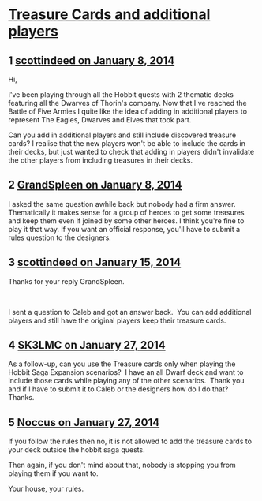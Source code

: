 # [Treasure Cards and additional players](https://community.fantasyflightgames.com/topic/96490-treasure-cards-and-additional-players/)

## 1 [scottindeed on January 8, 2014](https://community.fantasyflightgames.com/topic/96490-treasure-cards-and-additional-players/?do=findComment&comment=948678)

Hi,

I've been playing through all the Hobbit quests with 2 thematic decks featuring all the Dwarves of Thorin's company. Now that I've reached the Battle of Five Armies I quite like the idea of adding in additional players to represent The Eagles, Dwarves and Elves that took part.

Can you add in additional players and still include discovered treasure cards? I realise that the new players won't be able to include the cards in their decks, but just wanted to check that adding in players didn't invalidate the other players from including treasures in their decks.

## 2 [GrandSpleen on January 8, 2014](https://community.fantasyflightgames.com/topic/96490-treasure-cards-and-additional-players/?do=findComment&comment=948696)

I asked the same question awhile back but nobody had a firm answer. Thematically it makes sense for a group of heroes to get some treasures and keep them even if joined by some other heroes. I think you're fine to play it that way. If you want an official response, you'll have to submit a rules question to the designers.

## 3 [scottindeed on January 15, 2014](https://community.fantasyflightgames.com/topic/96490-treasure-cards-and-additional-players/?do=findComment&comment=954835)

Thanks for your reply GrandSpleen.

 

I sent a question to Caleb and got an answer back.  You can add additional players and still have the original players keep their treasure cards.

## 4 [SK3LMC on January 27, 2014](https://community.fantasyflightgames.com/topic/96490-treasure-cards-and-additional-players/?do=findComment&comment=966092)

As a follow-up, can you use the Treasure cards only when playing the Hobbit Saga Expansion scenarios?  I have an all Dwarf deck and want to include those cards while playing any of the other scenarios.  Thank you and if I have to submit it to Caleb or the designers how do I do that?  Thanks.

## 5 [Noccus on January 27, 2014](https://community.fantasyflightgames.com/topic/96490-treasure-cards-and-additional-players/?do=findComment&comment=966124)

If you follow the rules then no, it is not allowed to add the treasure cards to your deck outside the hobbit saga quests.

Then again, if you don't mind about that, nobody is stopping you from playing them if you want to.

Your house, your rules.

